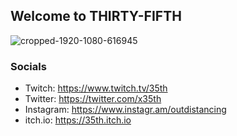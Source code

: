## Welcome to THIRTY-FIFTH

![cropped-1920-1080-616945](https://github.com/thirtyfifth/.github/assets/147131629/29a73b58-7ee2-48bb-aa78-64c27075ca7a)



### Socials
 - Twitch:  https://www.twitch.tv/35th
 - Twitter:  https://twitter.com/x35th
 - Instagram:  https://www.instagr.am/outdistancing
 - itch.io:  https://35th.itch.io
 
 
